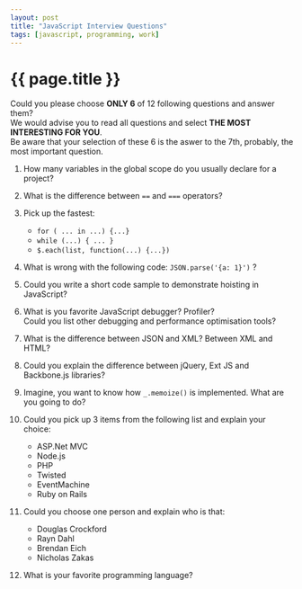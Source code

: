 ```yaml
---
layout: post
title: "JavaScript Interview Questions"
tags: [javascript, programming, work]
---
```


# {{ page.title }}

Could you please choose **ONLY 6** of 12 following questions and answer them?   
We would advise you to read all questions and select **THE MOST INTERESTING FOR YOU**.   
Be aware that your selection of these 6 is the aswer to the 7th, probably, the most important question.

1. How many variables in the global scope do you usually declare for a project?

2. What is the difference between `==` and `===` operators?

3. Pick up the fastest: 
    * `for ( ... in ...) {...}`
    * `while (...) { ... }`
    * `$.each(list, function(...) {...})`

4. What is wrong with the following code: `JSON.parse('{a: 1}')` ?

5. Could you write a short code sample to demonstrate hoisting in JavaScript?

6. What is you favorite JavaScript debugger? Profiler?    
   Could you list other debugging and performance optimisation tools?

7. What is the difference between JSON and XML? Between XML and HTML?

8. Could you explain the difference between jQuery, Ext JS and Backbone.js libraries?

9. Imagine, you want to know how `_.memoize()` is implemented. What are you going to do?

10. Could you pick up 3 items from the following list and explain your choice: 
    * ASP.Net MVC
    * Node.js
    * PHP
    * Twisted
    * EventMachine
    * Ruby on Rails

11. Could you choose one person and explain who is that:
    * Douglas Crockford
    * Rayn Dahl
    * Brendan Eich
    * Nicholas Zakas

12. What is your favorite programming language?
